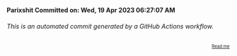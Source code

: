 **Parixshit Committed on: Wed, 19 Apr 2023 06:27:07 AM** <!-- 3b56bfa7-0259-4667-a463-4d5d5dc86037 -->

###### This is an automated commit generated by a GitHub Actions workflow.

<div align="right"><sub><sup><a href="https://github.com/Parixshit/AutoCommit.git">Read me</a></sup></sub></div>
